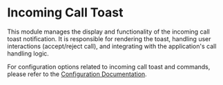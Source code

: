# Incoming Call Toast

This module manages the display and functionality of the incoming call toast notification. It is responsible for rendering the toast, handling user interactions (accept/reject call), and integrating with the application's call handling logic.

For configuration options related to incoming call toast and commands, please refer to the [Configuration Documentation](../../docs/configuration.md).